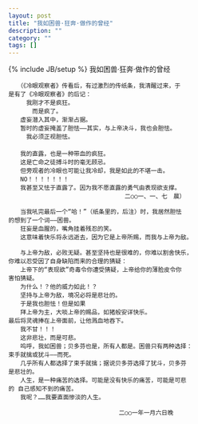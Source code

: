 ```yaml
---
layout: post
title: "我如困兽·狂奔·做作的曾经"
description: ""
category: ""
tags: []
---
```

{% include JB/setup %}
	我如困兽·狂奔·做作的曾经

	　　（《冷眼观察者》传看后，有过激烈的传纸条，我清醒过来，于
	是有了《冷眼观察者》的后记：　　
	　　　我刚才不是疯狂。
	　　　　而是疯了。
	　　虚妄潜入其中，渐渐占据。
	　　暂时的虚妄掩盖了胆怯——其实，与上帝决斗，我也会胆怯。
	　　　我必须正视胆怯。
	　
	　　我的直露，也是一种带血的疯狂。
	　　这是亡命之徒搏斗时的毫无顾忌。
	　　但旁观者的冷眼也可能让我冷却，我是如此的不堪一击。
	　　NO！！！！！！！
	　　我甚至又怯于直露了。因为我不愿直露的勇气由表现欲支撑。　
	　　　　　　　　　　　　　　　　　　　 二○○一、一、七　晨）

	　　当我吼完最后一个“哈！”（纸条里的，后注）时，我居然胆怯
	的想到了一个词——困兽。
	　　狂妄是血腥的，嘴角挂着残忍的笑。
	　　这意味着快乐将永远逝去，因为它是上帝所赐，而我与上帝为敌。

	　　与上帝为敌，必败无疑。甚至坚持也是很难的，你难以割舍快乐，
	你难以忍受因了自身缺陷而来的合理的猜疑：
	　　上帝下的“表现欲”奇毒令你遭受猜疑，上帝给你的薄脸皮令你
	害怕猜疑。
	　　为什么！？他的威力如此！？
	　　坚持与上帝为敌，境况必将是悲壮的。
	　　于是我也胆怯！但是如果
	　　拜上帝为主，大啖上帝的赐品，如猪般安详快乐。
	最后将灵魂捧在上帝面前，让他溅血地吞下。
	　　我不甘！！！
	　　这非悲壮，而是可悲。
	　　呜呼，我如困兽；贝多芬也是，所有人都是。困兽只有两种选择：
	束手就擒或犹斗——而死。
	　　几乎所有人都选择了束手就擒；据说贝多芬选择了犹斗，贝多芬
	是悲壮的。
	　　人生，是一种痛苦的选择。可能是没有快乐的痛苦，可能是可悲
	的 自己感知不到的痛苦。
	　　我呢？……我要直面惨淡的人生。

	　　　　　　　　　　　　　　　　　　 二○○一年一月六日晚